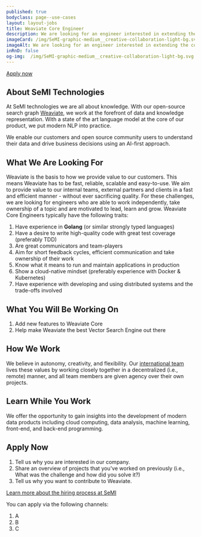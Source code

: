 ```yaml
---
published: true
bodyclass: page--use-cases
layout: layout-jobs
title: Weaviate Core Engineer
description: We are looking for an engineer interested in extending the core of Weaviate.
imageCard: /img/SeMI-graphic-medium__creative-collaboration-light-bg.svg
imageAlt: We are looking for an engineer interested in extending the core of Weaviate.
inRnD: false
og-img:  /img/SeMI-graphic-medium__creative-collaboration-light-bg.svg
---
```


<a class="card__button button" title="Apply now" href="#apply-now">Apply now</a>

## About SeMI Technologies

At SeMI technologies we are all about knowledge. With our open-source search graph [Weaviate](/products/weaviate/), we work at the forefront of data and knowledge representation. With a state of the art language model at the core of our product, we put modern NLP into practice.

We enable our customers and open source community users to understand their data and drive business decisions using an AI-first approach.

## What We Are Looking For

Weaviate is the basis to how we provide value to our customers. This means Weaviate has to be fast, reliable, scalable and easy-to-use. We aim to provide value to our internal teams, external partners and clients in a fast and efficient manner - without ever sacrificing quality. For these challenges, we are looking for engineers who are able to work independently, take ownership of a topic and are motivated to lead, learn and grow. Weaviate Core Engineers typically have the following traits:

1. Have experience in **Golang** (or similar strongly typed languages)
1. Have a desire to write high-quality code with great test coverage (preferably TDD)
1. Are great communicators and team-players
1. Aim for short feedback cycles, efficient communication and take ownership of their work 
1. Know what it means to run and maintain applications in production
1. Show a cloud-native mindset (preferably experience with Docker & Kubernetes)
1. Have experience with developing and using distributed systems and the trade-offs involved

## What You Will Be Working On

1. Add new features to Weaviate Core
1. Help make Weaviate the best Vector Search Engine out there


## How We Work

We believe in autonomy, creativity, and flexibility. Our [international team](/about/) lives these values by working closely together in a decentralized (i.e., remote) manner, and all team members are given agency over their own projects.

## Learn While You Work

We offer the opportunity to gain insights into the development of modern data products including cloud computing, data analysis, machine learning, front-end, and back-end programming.

## Apply Now

1. Tell us why you are interested in our company.
2. Share an overview of projects that you've worked on previously (i.e., What was the challenge and how did you solve it?)
3. Tell us why you want to contribute to Weaviate.

[Learn more about the hiring process at SeMI](/playbook/hr-how-we-hire.html)

You can apply via the following channels:

1. A
2. B
3. C
